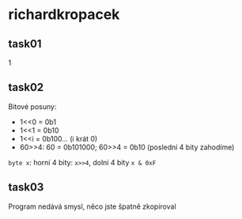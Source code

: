 # richardkropacek

## task01
1

## task02
Bitové posuny:
 - 1<<0 = 0b1
 - 1<<1 = 0b10
 - 1<<i = 0b100... (i krát 0)
 - 60>>4: 60 = 0b101000; 60>>4 = 0b10 (poslední 4 bity zahodíme)

`byte x`: horní 4 bity: `x>>4`, dolní 4 bity `x & 0xF`

## task03
Program nedává smysl, něco jste špatně zkopíroval